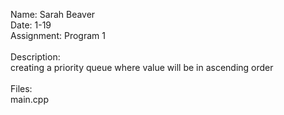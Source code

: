 Name: Sarah Beaver <br/>
Date: 1-19 <br/>
Assignment: Program 1 <br/><br/>
Description: <br/>
    creating a priority queue where value will be in ascending order
<br/><br/>
Files: <br/>
    main.cpp
